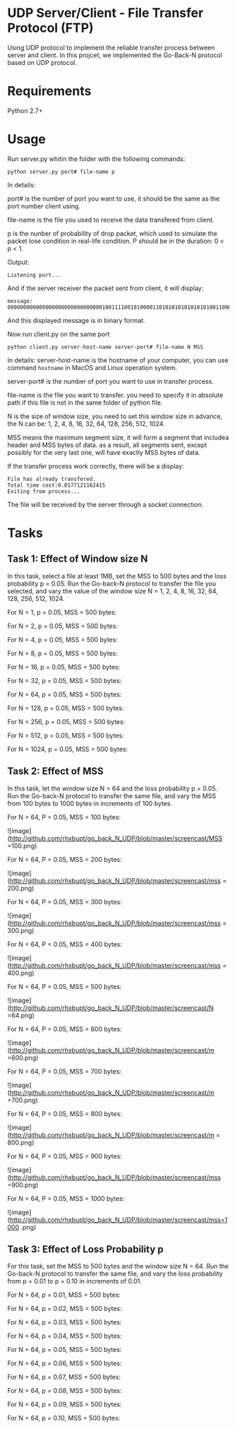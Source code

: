 # UDP Server/Client - File Transfer Protocol (FTP)
Using UDP protocol to implement the reliable transfer process between server and client. In this projcet, we implemented the Go-Back-N protocol based on UDP protocol.

# Requirements
Python 2.7+

# Usage
Run server.py whitin the folder with the following commands:
```
python server.py port# file-name p
```

In details:

port# is the number of port you want to use, it should be the same as the port number client using.

file-name is the file you used to receive the data transfered from client.

p is the nunber of probability of drop packet, which used to simulate the packet lose condition in real-life condition. P should be in the duration: 0 < p < 1.


Output:
```
Listening port...
```

And if the server receiver the packet sent from client, it will display:
```
message:
0000000000000000000000000000001001111001010000110101010101010101001100010011001000110011
```
And this displayed message is in binary format.


Now run client.py on the same port
```
python client.py server-host-name server-port# file-name N MSS
```
In details:
server-host-name is the hostname of your computer, you can use command ``` hostname ``` in MacOS and Linux operation system.

server-port# is the number of port you want to use in transfer process.

file-name is the file you want to transfer. you need to specify it in absolute path if this file is not in the same folder of python file.

N is the size of window size, you need to set this window size in advance, the N can be: 1,
2, 4, 8, 16, 32, 64, 128, 256, 512, 1024.

MSS means the maximum segment size, it will form a segment that includea  header and MSS bytes of data. as a result, all segments sent, except possibly for the very last one, will have exactly MSS bytes of data.

If the transfer process work correctly, there will be a display:
```
File has already transfered.
Total time cost:0.0177121162415
Exiting from process...
```

The file will be received by the server through a socket connection. 

# Tasks

## Task 1: Effect of Window size N

In this task, select a file at least 1MB, set the MSS to 500 bytes and the loss probability
p = 0.05. Run the Go-back-N protocol to transfer the file you selected, and vary the value of the window size N = 1, 2, 4, 8, 16, 32, 64, 128, 256, 512, 1024.

For N = 1, p = 0.05, MSS = 500 bytes:

For N = 2, p = 0.05, MSS = 500 bytes:

For N = 4, p = 0.05, MSS = 500 bytes:

For N = 8, p = 0.05, MSS = 500 bytes:

For N = 16, p = 0.05, MSS = 500 bytes:

For N = 32, p = 0.05, MSS = 500 bytes:

For N = 64, p = 0.05, MSS = 500 bytes:

For N = 128, p = 0.05, MSS = 500 bytes:

For N = 256, p = 0.05, MSS = 500 bytes:

For N = 512, p = 0.05, MSS = 500 bytes:

For N = 1024, p = 0.05, MSS = 500 bytes:


## Task 2: Effect of MSS

In this task, let the window size N = 64 and the loss probability p = 0.05. Run the Go-back-N protocol to
transfer the same file, and vary the MSS from 100 bytes to 1000 bytes in increments of 100 bytes.

For N = 64, P = 0.05, MSS = 100 bytes:

![image](http://github.com/rhxbupt/go_back_N_UDP/blob/master/screencast/MSS =100.png)

For N = 64, P = 0.05, MSS = 200 bytes:

![image](http://github.com/rhxbupt/go_back_N_UDP/blob/master/screencast/mss = 200.png)

For N = 64, P = 0.05, MSS = 300 bytes:

![image](http://github.com/rhxbupt/go_back_N_UDP/blob/master/screencast/mss = 300.png)

For N = 64, P = 0.05, MSS = 400 bytes:

![image](http://github.com/rhxbupt/go_back_N_UDP/blob/master/screencast/mss = 400.png)

For N = 64, P = 0.05, MSS = 500 bytes:

![image](http://github.com/rhxbupt/go_back_N_UDP/blob/master/screencast/N =64.png)

For N = 64, P = 0.05, MSS = 600 bytes:

![image](http://github.com/rhxbupt/go_back_N_UDP/blob/master/screencast/m =600.png)

For N = 64, P = 0.05, MSS = 700 bytes:

![image](http://github.com/rhxbupt/go_back_N_UDP/blob/master/screencast/m =700.png)

For N = 64, P = 0.05, MSS = 800 bytes:

![image](http://github.com/rhxbupt/go_back_N_UDP/blob/master/screencast/m = 800.png)

For N = 64, P = 0.05, MSS = 900 bytes:

![image](http://github.com/rhxbupt/go_back_N_UDP/blob/master/screencast/mss =900.png)

For N = 64, P = 0.05, MSS = 1000 bytes:

![image](http://github.com/rhxbupt/go_back_N_UDP/blob/master/screencast/mss=1000 .png)


## Task 3: Effect of Loss Probability p

For this task, set the MSS to 500 bytes and the window size N = 64. Run the Go-back-N protocol to transfer the
same file, and vary the loss probability from p = 0.01 to p = 0.10 in increments of 0.01. 

For N = 64, p = 0.01, MSS = 500 bytes:

For N = 64, p = 0.02, MSS = 500 bytes:

For N = 64, p = 0.03, MSS = 500 bytes:

For N = 64, p = 0.04, MSS = 500 bytes:

For N = 64, p = 0.05, MSS = 500 bytes:

For N = 64, p = 0.06, MSS = 500 bytes:

For N = 64, p = 0.07, MSS = 500 bytes:

For N = 64, p = 0.08, MSS = 500 bytes:

For N = 64, p = 0.09, MSS = 500 bytes:

For N = 64, p = 0.10, MSS = 500 bytes:








